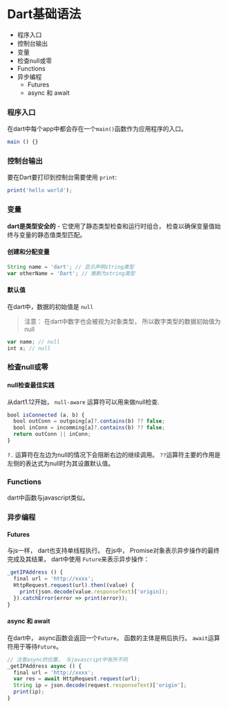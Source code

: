 # Dart基础语法

- 程序入口
- 控制台输出
- 变量
- 检查null或零
- Functions
- 异步编程
  - Futures
  - async 和 await

### 程序入口

在dart中每个app中都会存在一个```main()```函数作为应用程序的入口。

```js
main () {}
```

### 控制台输出

要在Dart要打印到控制台需要使用 ```print```:

```js
print('hello world');
```

### 变量

**dart是类型安全的** - 它使用了静态类型检查和运行时组合， 检查以确保变量值始终与变量的静态值类型匹配。

#### 创建和分配变量

```js
String name = 'dart'; // 显示声明string类型
var otherName = 'Dart'; // 推断为string类型
```

#### 默认值

在dart中，数据的初始值是 ```null```

> 注意： 在dart中数字也会被视为对象类型， 所以数字类型的数据初始值为null

```js
var name; // null
int x; // null
```

### 检查null或零

#### null检查最佳实践

从dart1.12开始， ```null-aware``` 运算符可以用来做null检查.

```js
bool isConnected (a, b) {
  bool outConn = outgoing[a]?.contains(b) ?? false;
  bool inConn = incomming[a]?.contains(b) ?? false;
  return outConn || inConn;
}
```

```?.``` 运算符在左边为null的情况下会阻断右边的继续调用。 ```??```运算符主要的作用是左侧的表达式为null时为其设置默认值。

### Functions

dart中函数与javascript类似。

### 异步编程

#### Futures

与js一样， dart也支持单线程执行。 在js中， Promise对象表示异步操作的最终完成及其结果， dart中使用 ```Future```来表示异步操作：

```js
_getIPAddress () {
  final url = 'http://xxxx';
  HttpRequest.request(url).then((value) {
    print(json.decode(value.responseText)['origin]);
  }).catchError(error => print(error));
}
```

#### async 和 await

在dart中， async函数会返回一个```Future```， 函数的主体是稍后执行。 ```await```运算符用于等待```Future```。

```js
// 注意async的位置， 与javascript中有所不同
_getIPAddress async () {
  final url = 'http://xxxx';
  var res = await HttpRequest.request(url);
  String ip = json.decode(request.responseText)['origin'];
  print(ip);
}
```
